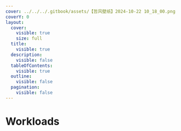 ```yaml
---
cover: ../../../.gitbook/assets/【哲风壁纸】2024-10-22 10_18_00.png
coverY: 0
layout:
  cover:
    visible: true
    size: full
  title:
    visible: true
  description:
    visible: false
  tableOfContents:
    visible: true
  outline:
    visible: false
  pagination:
    visible: false
---
```


# Workloads

